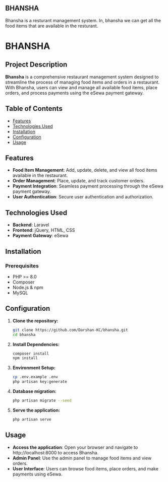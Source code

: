 ## BHANSHA
Bhansha is a resturant management system. In, bhansha we can get all the food items that are available in the resturant.

# BHANSHA

## Project Description
**Bhansha** is a comprehensive restaurant management system designed to streamline the process of managing food items and orders in a restaurant. With Bhansha, users can view and manage all available food items, place orders, and process payments using the eSewa payment gateway.

## Table of Contents
- [Features](#features)
- [Technologies Used](#technologies-used)
- [Installation](#installation)
- [Configuration](#configuration)
- [Usage](#usage)

## Features
- **Food Item Management**: Add, update, delete, and view all food items available in the restaurant.
- **Order Management**: Place, update, and track customer orders.
- **Payment Integration**: Seamless payment processing through the eSewa payment gateway.
- **User Authentication**: Secure user authentication and authorization.

## Technologies Used
- **Backend**: Laravel
- **Frontend**: jQuery, HTML, CSS
- **Payment Gateway**: eSewa

## Installation

### Prerequisites
- PHP >= 8.0
- Composer
- Node.js & npm
- MySQL

## Configuration
1. **Clone the repository:**
   ```bash
   git clone https://github.com/Darshan-KC/bhansha.git
   cd bhansha
   ```

2. **Install Dependencies:**
    ```bash
    composer install
    npm install
    ```

3. **Environment Setup:**
    ```bash
    cp .env.example .env
    php artisan key:generate
    ```

4. **Database migration:**
    ```bash
    php artisan migrate --seed
    ```

5. **Serve the application:**
    ```bash
    php artisan serve
    ```
## Usage
- **Access the application**: Open your browser and navigate to http://localhost:8000 to access Bhansha.
- **Admin Panel**: Use the admin panel to manage food items and view orders.
- **User Interface**: Users can browse food items, place orders, and make payments using eSewa.
